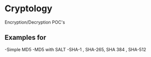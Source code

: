 # Cryptology
Encryption/Decryption POC's

Examples for 
----------------------------------
-Simple MD5
-MD5 with SALT
-SHA-1 , SHA-265, SHA 384 , SHA-512 
